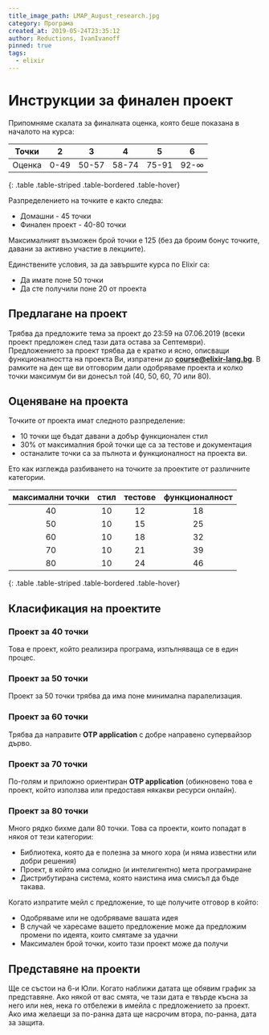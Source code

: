 ```yaml
---
title_image_path: LMAP_August_research.jpg
category: Програма
created_at: 2019-05-24T23:35:12
author: Reductions, IvanIvanoff
pinned: true
tags:
  - elixir
---
```


# Инструкции за финален проект

Припомняме скалата за финалната оценка, която беше показана в началото на курса:

| Точки  |  2   |   3   |   4   |   5   |     6      |
| :----: | :--: | :---: | :---: | :---: | :--------: |
| Оценка | 0-49 | 50-57 | 58-74 | 75-91 | 92-&infin; |

{: .table .table-striped .table-bordered .table-hover}

Разпределението на точките е както следва:

- Домашни - 45 точки
- Финален проект - 40-80 точки

Максималният възможен брой точки е 125 (без да броим бонус точките, давани за активно участие в лекциите).

Единствените условия, за да завършите курса по Elixir са:

- Да имате поне 50 точки
- Да сте получили поне 20 от проекта

## Предлагане на проект

Трябва да предложите тема за проект до 23:59 на 07.06.2019 (всеки проект предложен след тази дата остава за Септември). Предложението за проект трябва да е кратко и ясно, описващи функционалността на проекта Ви, изпратени до **course@elixir-lang.bg**. В рамките на ден ще ви отговорим дали одобряваме проекта и колко точки максимум би ви донесъл той (40, 50, 60, 70 или 80).

## Оценяване на проекта

Точките от проекта имат следното разпределение:

- 10 точки ще бъдат давани а добър функционален стил
- 30% от максималния брой точки ще са за тестове и документация
- останалите точки са за пълнота и функционалност на проекта ви.

Ето как изглежда разбиването на точките за проектите от различните категории.

| максимални точки | стил | тестове | функционалност |
| :--------------: | :--: | :-----: | :------------: |
|        40        |  10  |   12    |       18       |
|        50        |  10  |   15    |       25       |
|        60        |  10  |   18    |       32       |
|        70        |  10  |   21    |       39       |
|        80        |  10  |   24    |       46       |

{: .table .table-striped .table-bordered .table-hover}

## Класификация на проектите

### Проект за 40 точки

Това е проект, който реализира програма, изпълняваща се в един процес.

### Проект за 50 точки

Проект за 50 точки трябва да има поне минимална паралелизация.

### Проект за 60 точки

Трябва да направите **OTP application** с добре направено супервайзор дърво.

### Проект за 70 точки

По-голям и приложно ориентиран **OTP application** (обикновено това е проект, който използва или предоставя някакви ресурси онлайн).

### Проект за 80 точки

Много рядко бихме дали 80 точки. Това са проекти, които попадат в някоя от тези категории:

- Библиотека, която да е полезна за много хора (и няма известни или добри решения)
- Проект, в който има солидно (и интелигентно) мета програмиране
- Дистрибутирана система, която наистина има смисъл да бъде такава.

Когато изпратите мейл с предложение, то ще получите отговор в който:

- Одобряваме или не одобряваме вашата идея
- В случай че харесаме вашето предложение може да предложим промени по идеята, които смятаме за удачни
- Максимален брой точки, които тази проект може да получи

## Представяне на проекти

Ще се състои на 6-и Юли. Когато наближи датата ще обявим график за представяне. Ако някой от вас смята, че тази дата е твърде късна за него или нея, нека го отбележи в имейла с предложението за проект. Ако има желаещи за по-ранна дата ще насрочим втора, по-ранна, дата за защита.
